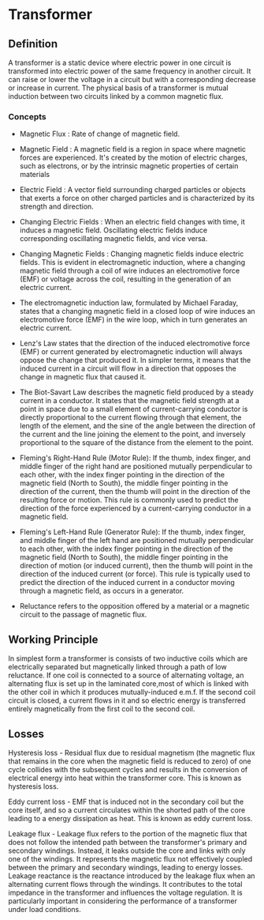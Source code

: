 # Transformer
## Definition
A transformer is a static device where electric power in one circuit is transformed into electric power of the same frequency in another circuit. It can raise or lower the voltage in a circuit but with a corresponding decrease or increase in current. The physical basis of a transformer is mutual induction between two circuits linked by a common magnetic flux.

### Concepts
- Magnetic Flux : Rate of change of magnetic field.

- Magnetic Field : A magnetic field is a region in space where magnetic forces are experienced. It's created by the motion of electric charges, such as electrons, or by the intrinsic magnetic properties of certain materials

- Electric Field : A vector field surrounding charged particles or objects that exerts a force on other charged particles and is characterized by its strength and direction.

- Changing Electric Fields : When an electric field changes with time, it induces a magnetic field. Oscillating electric fields induce corresponding oscillating magnetic fields, and vice versa.

- Changing Magnetic Fields : Changing magnetic fields induce electric fields. This is evident in electromagnetic induction, where a changing magnetic field through a coil of wire induces an electromotive force (EMF) or voltage across the coil, resulting in the generation of an electric current.

- The electromagnetic induction law, formulated by Michael Faraday, states that a changing magnetic field in a closed loop of wire induces an electromotive force (EMF) in the wire loop, which in turn generates an electric current.

- Lenz's Law states that the direction of the induced electromotive force (EMF) or current generated by electromagnetic induction will always oppose the change that produced it. In simpler terms, it means that the induced current in a circuit will flow in a direction that opposes the change in magnetic flux that caused it.

- The Biot-Savart Law describes the magnetic field produced by a steady current in a conductor. It states that the magnetic field strength at a point in space due to a small element of current-carrying conductor is directly proportional to the current flowing through that element, the length of the element, and the sine of the angle between the direction of the current and the line joining the element to the point, and inversely proportional to the square of the distance from the element to the point.

- Fleming's Right-Hand Rule (Motor Rule): If the thumb, index finger, and middle finger of the right hand are positioned mutually perpendicular to each other, with the index finger pointing in the direction of the magnetic field (North to South), the middle finger pointing in the direction of the current, then the thumb will point in the direction of the resulting force or motion. This rule is commonly used to predict the direction of the force experienced by a current-carrying conductor in a magnetic field.

- Fleming's Left-Hand Rule (Generator Rule):
If the thumb, index finger, and middle finger of the left hand are positioned mutually perpendicular to each other, with the index finger pointing in the direction of the magnetic field (North to South), the middle finger pointing in the direction of motion (or induced current), then the thumb will point in the direction of the induced current (or force). This rule is typically used to predict the direction of the induced current in a conductor moving through a magnetic field, as occurs in a generator.

- Reluctance refers to the opposition offered by a material or a magnetic circuit to the passage of magnetic flux.

## Working Principle
In simplest form a transformer is consists of two inductive coils which are electrically separated but magnetically linked through a path of low reluctance. If one coil is connected to a source of alternating voltage, an alternating flux is set up in the laminated core,most of which is linked with the other coil in which it produces mutually-induced e.m.f. If the second coil circuit is closed, a current flows in it and so electric energy is transferred entirely magnetically from the first coil to the second coil.

## Losses
Hysteresis loss - Residual flux due to residual magnetism (the magnetic flux that remains in the core when the magnetic field is reduced to zero) of one cycle collides with the subsequent cycles and results in the conversion of electrical energy into heat within the transformer core. This is known as hysteresis loss.

Eddy current loss - EMF that is induced not in the secondary coil but the core itself, and so a current circulates within the shorted path of the core leading to a energy dissipation as heat. This is known as eddy current loss.

Leakage flux -  Leakage flux refers to the portion of the magnetic flux that does not follow the intended path between the transformer's primary and secondary windings. Instead, it leaks outside the core and links with only one of the windings. It represents the magnetic flux not effectively coupled between the primary and secondary windings, leading to energy losses. 
Leakage reactance is the reactance introduced by the leakage flux when an alternating current flows through the windings. It contributes to the total impedance in the transformer and influences the voltage regulation. It is particularly important in considering the performance of a transformer under load conditions.
